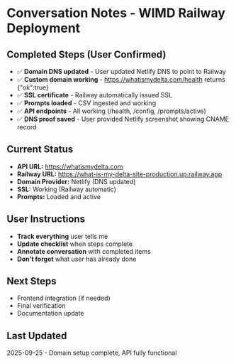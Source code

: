 # Conversation Notes - WIMD Railway Deployment

## Completed Steps (User Confirmed)
- ✅ **Domain DNS updated** - User updated Netlify DNS to point to Railway
- ✅ **Custom domain working** - https://whatismydelta.com/health returns {"ok":true}
- ✅ **SSL certificate** - Railway automatically issued SSL
- ✅ **Prompts loaded** - CSV ingested and working
- ✅ **API endpoints** - All working (/health, /config, /prompts/active)
- ✅ **DNS proof saved** - User provided Netlify screenshot showing CNAME record

## Current Status
- **API URL:** https://whatismydelta.com
- **Railway URL:** https://what-is-my-delta-site-production.up.railway.app
- **Domain Provider:** Netlify (DNS updated)
- **SSL:** Working (Railway automatic)
- **Prompts:** Loaded and active

## User Instructions
- **Track everything** user tells me
- **Update checklist** when steps complete
- **Annotate conversation** with completed items
- **Don't forget** what user has already done

## Next Steps
- Frontend integration (if needed)
- Final verification
- Documentation update

## Last Updated
2025-09-25 - Domain setup complete, API fully functional
